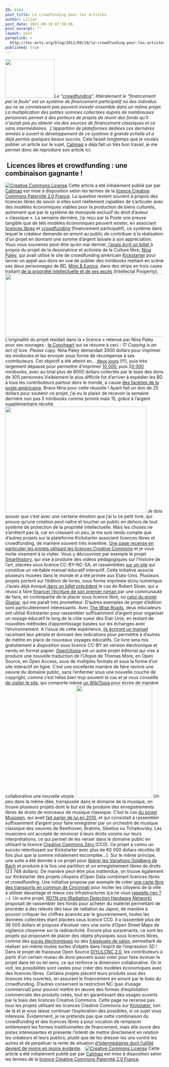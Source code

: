 ```yaml
---
ID: 8164
post_title: Le crowdfunding pour les artistes
author: Lilian
post_date: 2011-09-19 07:30:06
post_excerpt: ""
layout: post
permalink: >
  http://toc-arts.org/blog/2011/09/19/le-crowdfunding-pour-les-artistes/
published: true
---
```

*<img class="alignleft  wp-image-8469" title="crowdfunding-financement-patricipatif" src="http://toc-arts.org/blog/wp-content/uploads/2012/05/crowdfunding-financement-patricipatif.jpeg" alt="" width="156" height="122" />Le "[crowdfunding][1]", littéralement le "financement par la foule" est un système de financement participatif où des individus qui ne se connaissent pas peuvent investir ensemble dans un même projet. La multiplication des petites sommes collectées auprès de nombreuses personnes permet à des porteurs de projets de réunir des fonds qu'il n'aurait pas pu obtenir via des sources de financement classiques et ce sans intermédiaires.  L’apparition de plateformes dédiées ces dernières années a ouvert le développement de ce système à grande échelle et a déjà permis quelques beaux succès.* Cela faisait longtemps que je voulais publier un article sur le sujet, [Calimaq][2] a déjà fait un très bon travail, je me permet donc de reproduire son article ici: 
##  Licences libres et crowdfunding : une combinaison gagnante !

<a href="http://creativecommons.org/licenses/by/2.0/fr/" rel="license"><img src="http://i.creativecommons.org/l/by/2.0/fr/88x31.png" alt="Creative Commons License" /></a> Cette article a été initialement publié par par [Calimaq][3] est mise à disposition selon les termes de la <a href="http://creativecommons.org/licenses/by/2.0/fr/" rel="license">licence Creative Commons Paternité 2.0 France</a>. La question revient souvent à propos des licences libres de savoir si elles sont réellement capables de s’articuler avec des modèles économiques viables pour la production de biens culturels, autrement que par le système de monopole exclusif du droit d’auteur « classique ». La semaine dernière, j’ai reçu par la Poste une preuve tangible que de tels modèles économiques peuvent exister, en associant [licences libres][4] et [crowdfunding][1] (financement participatif), ce système dans lequel le créateur demande en amont au public de contribuer à la réalisation d’un projet en donnant une somme d’argent laissée à son appréciation. Vous vous souvenez peut-être qu’en mai dernier,[ j’avais écrit un billet ][5]à propos du projet de la dessinatrice et activiste de la Culture libre, [Nina Paley][6], qui avait utilisé le site de crowdfunding américain [Kickstarter][7] pour lancer un appel aux dons en vue de publier des minibooks mettant en scène ses deux personnages de BD, [Mimi & Eunice][8], dans des strips en trois cases traitant [de la propriété intellectuelle et de ses excès][9] (Intellectal Pooperty). [<img src="http://mimiandeunice.com/wp-content/uploads/2011/08/ME_434_PatentEmotions-640x199.png" alt="" width="640" height="199" />][10] L’originalité du projet résidait dans la « licence » retenue par Nina Paley pour ses ouvrages : [le Copyheart][11] qui se résume à ceci : *♡ Copying is an act of love. Please copy.* Nina Paley demandait 3000 dollars pour imprimer les minibooks et les envoyer sous forme de récompense à ses contributeurs. Cet objectif a été atteint en… [deux jours][12] (!!!), puis très largement dépassé pour permettre d’imprimer [10 000][13], puis 2[0 000][14] minibooks, avec au total plus de 8000 dollars collectés par le biais des dons de 305 personnes.Visiblement le plus difficile fut d’arriver à expédier les BD à tous les contributeurs partout dans le monde, à cause [des facéties de la poste américaine][15]. Bravo Nina pour cette réussite ! Ayant fait un don de 25 dollars pour soutenir ce projet, j’ai eu le plaisir de recevoir la semaine dernière non pas 5 minibooks comme promis mais 15, grâce à l’argent supplémentaire récolté. [<img title="paley" src="https://scinfolex.files.wordpress.com/2011/08/paley.jpg?w=448&h=336" alt="" width="448" height="336" />][16] Je dois avouer que c’est avec une certaine émotion que j’ai lu ce petit livre, qui prouve qu’une création peut naître et toucher un public en dehors de tout système de protection de la propriété intellectuelle. Mais les choses ne s’arrêtent pas là, car en creusant un peu, je me suis rendu compte que d’autres projets sur la plateforme Kickstarter associent licences libres et crowdfunding, de manière souvent très inventive. [Une page recense en particulier les projets utilisant les licences Creative Commons][17] et je vous invite vivement à la visiter. Vous y découvrirez par exemple le projet [Smarthistory][18], qui vise à produire des vidéos pédagogiques sur l’histoire de l’art, placées sous licence CC-BY-NC-SA, et rassemblées [sur un site][19] qui constitue un véritable manuel éducatif interactif. Cette initiative associe plusieurs musées dans le monde et a été primée aux Etats-Unis. Plusieurs projets portent sur l’édition de livres, sous forme imprimée et/ou numérique. J’avais déjà évoqué[ dans un billet précédent][20] le cas de Robert Sloan, qui a réussi à faire [financer l’écriture de son premier roman ][21]par une communauté de fans, en contrepartie de le placer sous licence libre, ou [celui du projet Gluejar][22], qui me paraît très prometteur. D’autres exemples de projet d’édition sont particulièrement intéressants. Avec [The Wise Roads][23], deux éducateurs ont utilisé Kickstarter pour rassembler suffisamment d’argent pour organiser un voyage éducatif le long de la côte ouest des Etat-Unis, en testant de nouvelles méthodes d’apprentissage basées sur les échanges avec l’environnement. A l’issue de cette expérience, [ils écriront un manuel][24] racontant leur périple et donnant des indications pour permettre à d’autres de mettre en place de nouveaux voyages éducatifs. Ce livre sera mis gratuitement à disposition sous licence CC-BY en version électronique et vendu en format papier. [OpenUtopia][25] est un autre projet éditorial qui vise à produire une nouvelle traduction de l’Utopie de Thomas More, en Open Source, en Open Access, sous de multiples formats et sous la forme d’un site interactif en ligne. C’est une excellente manière de faire revivre une oeuvre du domaine public, sans l’enfermer sous une nouvelle couche de copyright, comme c’est hélas bien trop souvent le cas et je vous conseille [de visiter le site][26], qui comporte même [un WikiTopia][26] pour écrire de manière collaborative une nouvelle utopie. <img src="http://www.stephenduncombe.com/utopia/wp-content/uploads/2011/01/frontutopia.jpg" alt="" width="241" height="356" /> Un peu dans la même idée, transposée dans le domaine de la musique, on trouve plusieurs projets dont le but est de produire des enregistrements libres de droits de morceaux de musique classique. C’est le cas [du projet Musopen][27], qui avait [fait parler de lui en 2010][28], et qui consistait à rassembler suffisamment d’argent pour faire enregistrer par un orchestre de musique classique des oeuvres de Beethoven, Brahms, Sibelius ou Tchaikovsky. Les musiciens ont accepté de renoncer à leurs droits voisins sur leurs interprétations, ce qui permet de les verser dans le domaine public en utilisant la licence [Creative Commons Zéro ][29](CC0). Ce projet a connu un succès retentissant sur Kickstarter avec plus de 60 000 dollars récoltés (6 fois plus que la somme initialement escomptée…). Sur le même principe, une suite a été donnée à ce projet pour [libérer les Variations Goldberg de Bach][30] et produire à la fois une partition et un enregistrement libres de droits (23 748 dollars). De manière peut-être plus inattendue, on trouve également sur Kickstarter des projets citoyens d’Open Data combinant licences libres et crowdfunding. Une initiative propose par exemple de créer [une carte libre des transports en commun de Cincinnati][31] pour inciter les citoyens de la ville à utiliser davantage et mieux ces infrastructures (ça ne vous [rappelle rien ?][32] ;-). Un autre projet, [RDTN.org (Radiation Detection Hardware Network) ][33]proposait de rassembler des fonds pour acheter du matériel permettant de procéder à des relevés des taux de radiation au Japon, de manière à pouvoir critiquer les chiffres avancés par le gouvernement, toutes les données collectées étant placées sous licence CC0. Il a rassemblé plus de 36 000 dollars et propose d’évoluer vers une sorte d’Open Street Maps de vigilance citoyenne sur la radioactivité. Encore plus surprenants, ce sont les projets qui proposent de placer des objets physiques sous licences libres, comme des [puces électroniques][34] ou des [fraiseuses de salon][35], permettant de réaliser soi-même toutes sortes d’objets dans l’esprit de l’impression 3D ! Dans le projet de fraiseuse Open Source [DIYLILCNC 2.0][35], les contributeurs à partir d’un certain niveau de dons peuvent aussi voter pour faire évoluer le projet dans tel ou tel sens, ce qui renforce la dimension collaborative. On le voit, les possibilités sont vastes pour créer des modèles économiques avec des licences libres. Certains projets placent leurs produits sous des licences très ouvertes, en assurant le financement en amont par le biais du crowdfunding. D’autres conservent la restriction NC (pas d’usage commercial) pour pouvoir mettre en œuvre des formes d’exploitation commerciale des produits créés, tout en garantissant des usages ouverts par le biais des licences Creative Commons. Cette page ne recense pas tous les projets utilisant les licences Creative Commons sur [Kickstater][36], loin de là et je vous laisse continuer l’exploration des possibles, si ce sujet vous intéresse. Évidemment, je ne prétends pas que cette combinaison du crowdfunding et des licences libres a pour vocation de remplacer entièrement les formes traditionnelles de financement, mais elle ouvre des pistes intéressantes et présente l’intérêt de mettre directement en relation les créateurs et leurs publics, plutôt que de les dresser les uns contre les autres et de perpétuer la rente de situation [d’intermédiaires dont l’utilité devient de moins en moins évidente][37].   <a href="http://creativecommons.org/licenses/by/2.0/fr/" rel="license"><img src="http://i.creativecommons.org/l/by/2.0/fr/88x31.png" alt="Creative Commons License" /></a> Cette article a été initialement publié par par [Calimaq][3] est mise à disposition selon les termes de la <a href="http://creativecommons.org/licenses/by/2.0/fr/" rel="license">licence Creative Commons Paternité 2.0 France</a>.

 [1]: http://www.atlantico.fr/decryptage/crowdfunding-foule-investir-projet-financement-internet-143269.html
 [2]: https://twitter.com/#!/Calimaq
 [3]: https://scinfolex.wordpress.com/2011/08/23/licences-libres-et-crowdfunding-une-combinaison-gagnante/
 [4]: http://fr.jurispedia.org/index.php/Licence_libre_%28fr%29
 [5]: http://scinfolex.wordpress.com/2011/05/27/copyheart-un-amour-de-licence-libre/
 [6]: https://twitter.com/#%21/ninapaley
 [7]: http://www.kickstarter.com/
 [8]: http://mimiandeunice.com/
 [9]: http://mimiandeunice.com/category/ip/
 [10]: http://mimiandeunice.com/wp-content/uploads/2011/08/ME_434_PatentEmotions.png
 [11]: http://copyheart.org/
 [12]: http://www.kickstarter.com/projects/1850676295/mimi-and-eunices-intellectual-pooperty-minibooks/posts/76710
 [13]: http://www.kickstarter.com/projects/1850676295/mimi-and-eunices-intellectual-pooperty-minibooks/posts/77029
 [14]: http://www.kickstarter.com/projects/1850676295/mimi-and-eunices-intellectual-pooperty-minibooks/posts/80110
 [15]: http://www.kickstarter.com/projects/1850676295/mimi-and-eunices-intellectual-pooperty-minibooks/posts/101129
 [16]: http://scinfolex.files.wordpress.com/2011/08/paley.jpg
 [17]: http://www.kickstarter.com/pages/creativecommons
 [18]: http://www.kickstarter.com/projects/360446359/smarthistory-art-history-conversation?ref=6gv0om
 [19]: http://www.smarthistory.org/
 [20]: http://scinfolex.wordpress.com/2011/07/05/the-power-of-open-innover-et-reussir-avec-les-licences-creative-commons-22/
 [21]: http://www.kickstarter.com/projects/robinsloan/robin-writes-a-book-and-you-get-a-copy?ref=6gv0om
 [22]: http://scinfolex.wordpress.com/2011/07/28/gluejar-ou-comment-desengluer-les-livres-numeriques/
 [23]: http://www.kickstarter.com/projects/beehill/the-wise-routes-project?ref=6gv0om
 [24]: http://www.wiseroutes.org/the-book.html
 [25]: http://www.kickstarter.com/projects/1713881779/the-open-utopia-a-new-kind-of-old-book?ref=6gv0om
 [26]: http://theopenutopia.org/
 [27]: http://www.kickstarter.com/projects/Musopen/record-and-release-free-music-without-copyrights?ref=6gv0om
 [28]: http://www.numerama.com/magazine/9669-musopen-faire-don-de-la-musique-au-domaine-public.html
 [29]: http://creativecommons.org/publicdomain/zero/1.0/
 [30]: http://www.kickstarter.com/projects/293573191/open-goldberg-variations-setting-bach-free?ref=6gv0om
 [31]: http://www.kickstarter.com/projects/1057319855/a-frequent-transit-guide-for-cincinnati?ref=6gv0om
 [32]: http://scinfolex.wordpress.com/2011/06/22/ratp-jecris-ton-nom/
 [33]: http://www.kickstarter.com/projects/1038658656/rdtnorg-radiation-detection-hardware-network-in-ja?ref=6gv0om
 [34]: http://www.kickstarter.com/projects/988159748/extracore-arduino-compatible?ref=6gv0om
 [35]: http://www.kickstarter.com/projects/chrisreilly/diylilcnc-20-open-source-plans-for-a-low-cost-cnc?ref=6gv0om
 [36]: http://www.kickstarter.com/discover
 [37]: http://www.framablog.org/index.php/post/2011/08/22/risible-industrie-du-copyright